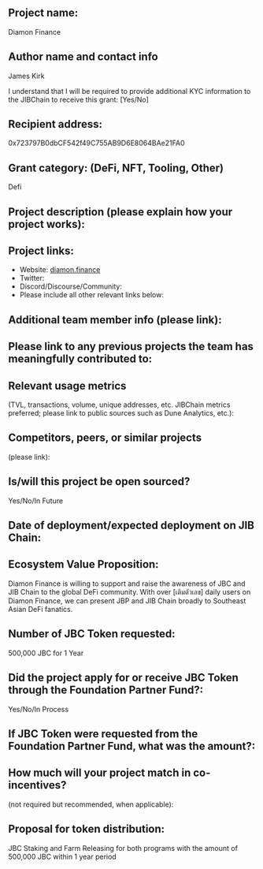 ## Project name: 
Diamon Finance

## Author name and contact info 
James Kirk

I understand that I will be required to provide additional KYC information to the JIBChain  to receive this grant: [Yes/No]

## Recipient address:
0x723797B0dbCF542f49C755AB9D6E8064BAe21FA0

## Grant category: (DeFi, NFT, Tooling, Other)
Defi

## Project description (please explain how your project works):


## Project links:

* Website: [diamon.finance](https://www.facebook.com/DiamonFinance)
* Twitter:
* Discord/Discourse/Community:
* Please include all other relevant links below:

## Additional team member info (please link):

## Please link to any previous projects the team has meaningfully contributed to:

## Relevant usage metrics 
(TVL, transactions, volume, unique addresses, etc. JIBChain metrics preferred; please link to public sources such as Dune Analytics, etc.):

## Competitors, peers, or similar projects 
(please link):

## Is/will this project be open sourced? 
Yes/No/In Future


## Date of deployment/expected deployment on JIB Chain:

## Ecosystem Value Proposition:

Diamon Finance is willing to support and raise the awareness of JBC and JIB Chain to the global DeFi community. With over [เติมตัวเลข] daily users on Diamon Finance, we can present JBP and JIB Chain broadly to Southeast Asian DeFi fanatics.

## Number of JBC Token requested:
500,000 JBC for 1 Year

## Did the project apply for or receive JBC Token through the Foundation Partner Fund?:
Yes/No/In Process

## If JBC Token were requested from the Foundation Partner Fund, what was the amount?:

## How much will your project match in co-incentives? 
(not required but recommended, when applicable):

## Proposal for token distribution:
JBC Staking and Farm
Releasing for both programs with the amount of 500,000 JBC within 1 year period
